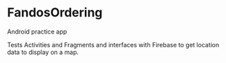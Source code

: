 # FandosOrdering
Android practice app

Tests Activities and Fragments and interfaces with Firebase to get location data to display on a map.

